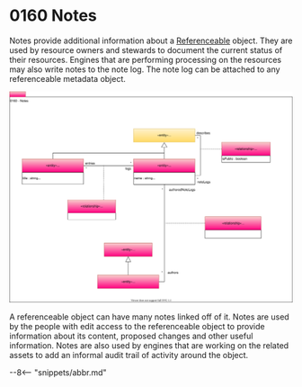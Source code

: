 <!-- SPDX-License-Identifier: CC-BY-4.0 -->
<!-- Copyright Contributors to the Egeria project. -->

# 0160 Notes

Notes provide additional information about a [Referenceable](0010-base-model.md) object. They are used by resource owners and stewards to document the current status of their resources. Engines that are performing processing on the resources may also write notes to the note log. The note log can be attached to any referenceable metadata object.

![UML](0160-notes.svg)

A referenceable object can have many notes linked off of it. Notes are used by the people with edit access to the referenceable object to provide information about its content, proposed changes and other useful information. Notes are also used by engines that are working on the related assets to add an informal audit trail of activity around the object.

--8<-- "snippets/abbr.md"
